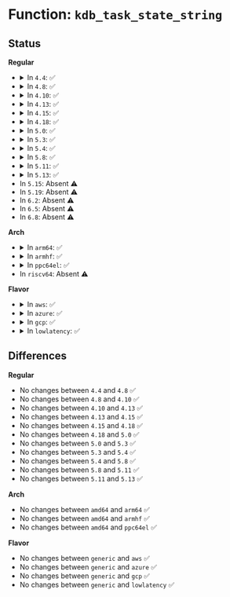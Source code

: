 # Function: <code>kdb_task_state_string</code>

## Status
<b>Regular</b>
<ul>
<li>
<details>
<summary>In <code>4.4</code>: ✅</summary>

```c
long unsigned int kdb_task_state_string(const char *s);
```

**Collision:** Unique Global

**Inline:** No

**Transformation:** False

**Instances:**

```
In kernel/debug/kdb/kdb_support.c (ffffffff81138130)
Location: kernel/debug/kdb/kdb_support.c:561
Inline: False
Direct callers:
  - kernel/debug/kdb/kdb_main.c:kdb_ps_suppressed
  - kernel/debug/kdb/kdb_main.c:kdb_ps_suppressed
  - kernel/debug/kdb/kdb_main.c:kdb_ps
  - kernel/debug/kdb/kdb_support.c:kdb_task_state
  - kernel/debug/kdb/kdb_bt.c:kdb_bt
  - kernel/debug/kdb/kdb_bt.c:kdb_bt
```
**Symbols:**

```
ffffffff81138130-ffffffff8113822e: kdb_task_state_string (STB_GLOBAL)
```
</details>
</li>
<li>
<details>
<summary>In <code>4.8</code>: ✅</summary>

```c
long unsigned int kdb_task_state_string(const char *s);
```

**Collision:** Unique Global

**Inline:** No

**Transformation:** False

**Instances:**

```
In kernel/debug/kdb/kdb_support.c (ffffffff81140610)
Location: kernel/debug/kdb/kdb_support.c:561
Inline: False
Direct callers:
  - kernel/debug/kdb/kdb_main.c:kdb_ps
  - kernel/debug/kdb/kdb_main.c:kdb_ps_suppressed
  - kernel/debug/kdb/kdb_main.c:kdb_ps_suppressed
  - kernel/debug/kdb/kdb_support.c:kdb_task_state
  - kernel/debug/kdb/kdb_bt.c:kdb_bt
  - kernel/debug/kdb/kdb_bt.c:kdb_bt
```
**Symbols:**

```
ffffffff81140610-ffffffff81140715: kdb_task_state_string (STB_GLOBAL)
```
</details>
</li>
<li>
<details>
<summary>In <code>4.10</code>: ✅</summary>

```c
long unsigned int kdb_task_state_string(const char *s);
```

**Collision:** Unique Global

**Inline:** No

**Transformation:** False

**Instances:**

```
In kernel/debug/kdb/kdb_support.c (ffffffff8114a400)
Location: kernel/debug/kdb/kdb_support.c:561
Inline: False
Direct callers:
  - kernel/debug/kdb/kdb_main.c:kdb_ps
  - kernel/debug/kdb/kdb_main.c:kdb_ps_suppressed
  - kernel/debug/kdb/kdb_main.c:kdb_ps_suppressed
  - kernel/debug/kdb/kdb_support.c:kdb_task_state
  - kernel/debug/kdb/kdb_bt.c:kdb_bt
  - kernel/debug/kdb/kdb_bt.c:kdb_bt
```
**Symbols:**

```
ffffffff8114a400-ffffffff8114a505: kdb_task_state_string (STB_GLOBAL)
```
</details>
</li>
<li>
<details>
<summary>In <code>4.13</code>: ✅</summary>

```c
long unsigned int kdb_task_state_string(const char *s);
```

**Collision:** Unique Global

**Inline:** No

**Transformation:** False

**Instances:**

```
In kernel/debug/kdb/kdb_support.c (ffffffff8114c300)
Location: kernel/debug/kdb/kdb_support.c:561
Inline: False
Direct callers:
  - kernel/debug/kdb/kdb_main.c:kdb_ps
  - kernel/debug/kdb/kdb_main.c:kdb_ps_suppressed
  - kernel/debug/kdb/kdb_main.c:kdb_ps_suppressed
  - kernel/debug/kdb/kdb_support.c:kdb_task_state
  - kernel/debug/kdb/kdb_bt.c:kdb_bt
  - kernel/debug/kdb/kdb_bt.c:kdb_bt
```
**Symbols:**

```
ffffffff8114c300-ffffffff8114c423: kdb_task_state_string (STB_GLOBAL)
```
</details>
</li>
<li>
<details>
<summary>In <code>4.15</code>: ✅</summary>

```c
long unsigned int kdb_task_state_string(const char *s);
```

**Collision:** Unique Global

**Inline:** No

**Transformation:** False

**Instances:**

```
In kernel/debug/kdb/kdb_support.c (ffffffff81158ba0)
Location: kernel/debug/kdb/kdb_support.c:561
Inline: False
Direct callers:
  - kernel/debug/kdb/kdb_main.c:kdb_ps
  - kernel/debug/kdb/kdb_main.c:kdb_ps_suppressed
  - kernel/debug/kdb/kdb_main.c:kdb_ps_suppressed
  - kernel/debug/kdb/kdb_support.c:kdb_task_state
  - kernel/debug/kdb/kdb_bt.c:kdb_bt
  - kernel/debug/kdb/kdb_bt.c:kdb_bt
```
**Symbols:**

```
ffffffff81158ba0-ffffffff81158ccf: kdb_task_state_string (STB_GLOBAL)
```
</details>
</li>
<li>
<details>
<summary>In <code>4.18</code>: ✅</summary>

```c
long unsigned int kdb_task_state_string(const char *s);
```

**Collision:** Unique Global

**Inline:** No

**Transformation:** False

**Instances:**

```
In kernel/debug/kdb/kdb_support.c (ffffffff811677b0)
Location: kernel/debug/kdb/kdb_support.c:561
Inline: False
Direct callers:
  - kernel/debug/kdb/kdb_main.c:kdb_ps
  - kernel/debug/kdb/kdb_main.c:kdb_ps_suppressed
  - kernel/debug/kdb/kdb_main.c:kdb_ps_suppressed
  - kernel/debug/kdb/kdb_support.c:kdb_task_state
  - kernel/debug/kdb/kdb_bt.c:kdb_bt
  - kernel/debug/kdb/kdb_bt.c:kdb_bt
```
**Symbols:**

```
ffffffff811677b0-ffffffff811678d5: kdb_task_state_string (STB_GLOBAL)
```
</details>
</li>
<li>
<details>
<summary>In <code>5.0</code>: ✅</summary>

```c
long unsigned int kdb_task_state_string(const char *s);
```

**Collision:** Unique Global

**Inline:** No

**Transformation:** False

**Instances:**

```
In kernel/debug/kdb/kdb_support.c (ffffffff81174590)
Location: kernel/debug/kdb/kdb_support.c:561
Inline: False
Direct callers:
  - kernel/debug/kdb/kdb_main.c:kdb_ps
  - kernel/debug/kdb/kdb_main.c:kdb_ps_suppressed
  - kernel/debug/kdb/kdb_main.c:kdb_ps_suppressed
  - kernel/debug/kdb/kdb_support.c:kdb_task_state
  - kernel/debug/kdb/kdb_bt.c:kdb_bt
  - kernel/debug/kdb/kdb_bt.c:kdb_bt
```
**Symbols:**

```
ffffffff81174590-ffffffff81174703: kdb_task_state_string (STB_GLOBAL)
```
</details>
</li>
<li>
<details>
<summary>In <code>5.3</code>: ✅</summary>

```c
long unsigned int kdb_task_state_string(const char *s);
```

**Collision:** Unique Global

**Inline:** No

**Transformation:** False

**Instances:**

```
In kernel/debug/kdb/kdb_support.c (ffffffff81181320)
Location: kernel/debug/kdb/kdb_support.c:561
Inline: False
Direct callers:
  - kernel/debug/kdb/kdb_main.c:kdb_ps
  - kernel/debug/kdb/kdb_main.c:kdb_ps_suppressed
  - kernel/debug/kdb/kdb_main.c:kdb_ps_suppressed
  - kernel/debug/kdb/kdb_support.c:kdb_task_state
  - kernel/debug/kdb/kdb_bt.c:kdb_bt
  - kernel/debug/kdb/kdb_bt.c:kdb_bt
```
**Symbols:**

```
ffffffff81181320-ffffffff8118149d: kdb_task_state_string (STB_GLOBAL)
```
</details>
</li>
<li>
<details>
<summary>In <code>5.4</code>: ✅</summary>

```c
long unsigned int kdb_task_state_string(const char *s);
```

**Collision:** Unique Global

**Inline:** No

**Transformation:** False

**Instances:**

```
In kernel/debug/kdb/kdb_support.c (ffffffff8118d190)
Location: kernel/debug/kdb/kdb_support.c:561
Inline: False
Direct callers:
  - kernel/debug/kdb/kdb_main.c:kdb_ps
  - kernel/debug/kdb/kdb_main.c:kdb_ps_suppressed
  - kernel/debug/kdb/kdb_main.c:kdb_ps_suppressed
  - kernel/debug/kdb/kdb_support.c:kdb_task_state
  - kernel/debug/kdb/kdb_bt.c:kdb_bt
  - kernel/debug/kdb/kdb_bt.c:kdb_bt
```
**Symbols:**

```
ffffffff8118d190-ffffffff8118d30d: kdb_task_state_string (STB_GLOBAL)
```
</details>
</li>
<li>
<details>
<summary>In <code>5.8</code>: ✅</summary>

```c
long unsigned int kdb_task_state_string(const char *s);
```

**Collision:** Unique Global

**Inline:** No

**Transformation:** False

**Instances:**

```
In kernel/debug/kdb/kdb_support.c (ffffffff811a1e80)
Location: kernel/debug/kdb/kdb_support.c:561
Inline: False
Direct callers:
  - kernel/debug/kdb/kdb_main.c:kdb_ps
  - kernel/debug/kdb/kdb_main.c:kdb_ps_suppressed
  - kernel/debug/kdb/kdb_main.c:kdb_ps_suppressed
  - kernel/debug/kdb/kdb_support.c:kdb_task_state
  - kernel/debug/kdb/kdb_bt.c:kdb_bt
  - kernel/debug/kdb/kdb_bt.c:kdb_bt
```
**Symbols:**

```
ffffffff811a1e80-ffffffff811a1ffd: kdb_task_state_string (STB_GLOBAL)
```
</details>
</li>
<li>
<details>
<summary>In <code>5.11</code>: ✅</summary>

```c
long unsigned int kdb_task_state_string(const char *s);
```

**Collision:** Unique Global

**Inline:** No

**Transformation:** False

**Instances:**

```
In kernel/debug/kdb/kdb_support.c (ffffffff8119f000)
Location: kernel/debug/kdb/kdb_support.c:561
Inline: False
Direct callers:
  - kernel/debug/kdb/kdb_main.c:kdb_ps
  - kernel/debug/kdb/kdb_main.c:kdb_ps_suppressed
  - kernel/debug/kdb/kdb_main.c:kdb_ps_suppressed
  - kernel/debug/kdb/kdb_support.c:kdb_task_state
  - kernel/debug/kdb/kdb_bt.c:kdb_bt
  - kernel/debug/kdb/kdb_bt.c:kdb_bt
```
**Symbols:**

```
ffffffff8119f000-ffffffff8119f17d: kdb_task_state_string (STB_GLOBAL)
```
</details>
</li>
<li>
<details>
<summary>In <code>5.13</code>: ✅</summary>

```c
long unsigned int kdb_task_state_string(const char *s);
```

**Collision:** Unique Global

**Inline:** No

**Transformation:** False

**Instances:**

```
In kernel/debug/kdb/kdb_support.c (ffffffff8119fb90)
Location: kernel/debug/kdb/kdb_support.c:551
Inline: False
Direct callers:
  - kernel/debug/kdb/kdb_main.c:kdb_ps
  - kernel/debug/kdb/kdb_main.c:kdb_ps_suppressed
  - kernel/debug/kdb/kdb_main.c:kdb_ps_suppressed
  - kernel/debug/kdb/kdb_support.c:kdb_task_state
  - kernel/debug/kdb/kdb_bt.c:kdb_bt
  - kernel/debug/kdb/kdb_bt.c:kdb_bt
```
**Symbols:**

```
ffffffff8119fb90-ffffffff8119fd0d: kdb_task_state_string (STB_GLOBAL)
```
</details>
</li>
<li>
In <code>5.15</code>: Absent ⚠️
</li>
<li>
In <code>5.19</code>: Absent ⚠️
</li>
<li>
In <code>6.2</code>: Absent ⚠️
</li>
<li>
In <code>6.5</code>: Absent ⚠️
</li>
<li>
In <code>6.8</code>: Absent ⚠️
</li>
</ul>
<b>Arch</b>
<ul>
<li>
<details>
<summary>In <code>arm64</code>: ✅</summary>

```c
long unsigned int kdb_task_state_string(const char *s);
```

**Collision:** Unique Global

**Inline:** No

**Transformation:** False

**Instances:**

```
In kernel/debug/kdb/kdb_support.c (ffff800010204620)
Location: kernel/debug/kdb/kdb_support.c:561
Inline: False
Direct callers:
  - kernel/debug/kdb/kdb_main.c:kdb_ps
  - kernel/debug/kdb/kdb_main.c:kdb_ps_suppressed
  - kernel/debug/kdb/kdb_main.c:kdb_ps_suppressed
  - kernel/debug/kdb/kdb_support.c:kdb_task_state
  - kernel/debug/kdb/kdb_bt.c:kdb_bt
  - kernel/debug/kdb/kdb_bt.c:kdb_bt
```
**Symbols:**

```
ffff800010204620-ffff800010204790: kdb_task_state_string (STB_GLOBAL)
```
</details>
</li>
<li>
<details>
<summary>In <code>armhf</code>: ✅</summary>

```c
long unsigned int kdb_task_state_string(const char *s);
```

**Collision:** Unique Global

**Inline:** No

**Transformation:** False

**Instances:**

```
In kernel/debug/kdb/kdb_support.c (c0443304)
Location: kernel/debug/kdb/kdb_support.c:561
Inline: False
Direct callers:
  - kernel/debug/kdb/kdb_main.c:kdb_ps
  - kernel/debug/kdb/kdb_main.c:kdb_ps_suppressed
  - kernel/debug/kdb/kdb_main.c:kdb_ps_suppressed
  - kernel/debug/kdb/kdb_support.c:kdb_task_state
  - kernel/debug/kdb/kdb_bt.c:kdb_bt
  - kernel/debug/kdb/kdb_bt.c:kdb_bt
```
**Symbols:**

```
c0443304-c044345c: kdb_task_state_string (STB_GLOBAL)
```
</details>
</li>
<li>
<details>
<summary>In <code>ppc64el</code>: ✅</summary>

```c
long unsigned int kdb_task_state_string(const char *s);
```

**Collision:** Unique Global

**Inline:** No

**Transformation:** False

**Instances:**

```
In kernel/debug/kdb/kdb_support.c (c00000000027f0e0)
Location: kernel/debug/kdb/kdb_support.c:561
Inline: False
Direct callers:
  - kernel/debug/kdb/kdb_main.c:kdb_ps
  - kernel/debug/kdb/kdb_main.c:kdb_ps_suppressed
  - kernel/debug/kdb/kdb_main.c:kdb_ps_suppressed
  - kernel/debug/kdb/kdb_support.c:kdb_task_state
  - kernel/debug/kdb/kdb_bt.c:kdb_bt
  - kernel/debug/kdb/kdb_bt.c:kdb_bt
```
**Symbols:**

```
c00000000027f0e0-c00000000027f338: kdb_task_state_string (STB_GLOBAL)
```
</details>
</li>
<li>
In <code>riscv64</code>: Absent ⚠️
</li>
</ul>
<b>Flavor</b>
<ul>
<li>
<details>
<summary>In <code>aws</code>: ✅</summary>

```c
long unsigned int kdb_task_state_string(const char *s);
```

**Collision:** Unique Global

**Inline:** No

**Transformation:** False

**Instances:**

```
In kernel/debug/kdb/kdb_support.c (ffffffff811857b0)
Location: kernel/debug/kdb/kdb_support.c:561
Inline: False
Direct callers:
  - kernel/debug/kdb/kdb_main.c:kdb_ps
  - kernel/debug/kdb/kdb_main.c:kdb_ps_suppressed
  - kernel/debug/kdb/kdb_main.c:kdb_ps_suppressed
  - kernel/debug/kdb/kdb_support.c:kdb_task_state
  - kernel/debug/kdb/kdb_bt.c:kdb_bt
  - kernel/debug/kdb/kdb_bt.c:kdb_bt
```
**Symbols:**

```
ffffffff811857b0-ffffffff8118592d: kdb_task_state_string (STB_GLOBAL)
```
</details>
</li>
<li>
<details>
<summary>In <code>azure</code>: ✅</summary>

```c
long unsigned int kdb_task_state_string(const char *s);
```

**Collision:** Unique Global

**Inline:** No

**Transformation:** False

**Instances:**

```
In kernel/debug/kdb/kdb_support.c (ffffffff811788f0)
Location: kernel/debug/kdb/kdb_support.c:561
Inline: False
Direct callers:
  - kernel/debug/kdb/kdb_main.c:kdb_ps
  - kernel/debug/kdb/kdb_main.c:kdb_ps_suppressed
  - kernel/debug/kdb/kdb_main.c:kdb_ps_suppressed
  - kernel/debug/kdb/kdb_support.c:kdb_task_state
  - kernel/debug/kdb/kdb_bt.c:kdb_bt
  - kernel/debug/kdb/kdb_bt.c:kdb_bt
```
**Symbols:**

```
ffffffff811788f0-ffffffff81178a6d: kdb_task_state_string (STB_GLOBAL)
```
</details>
</li>
<li>
<details>
<summary>In <code>gcp</code>: ✅</summary>

```c
long unsigned int kdb_task_state_string(const char *s);
```

**Collision:** Unique Global

**Inline:** No

**Transformation:** False

**Instances:**

```
In kernel/debug/kdb/kdb_support.c (ffffffff81183580)
Location: kernel/debug/kdb/kdb_support.c:561
Inline: False
Direct callers:
  - kernel/debug/kdb/kdb_main.c:kdb_ps
  - kernel/debug/kdb/kdb_main.c:kdb_ps_suppressed
  - kernel/debug/kdb/kdb_main.c:kdb_ps_suppressed
  - kernel/debug/kdb/kdb_support.c:kdb_task_state
  - kernel/debug/kdb/kdb_bt.c:kdb_bt
  - kernel/debug/kdb/kdb_bt.c:kdb_bt
```
**Symbols:**

```
ffffffff81183580-ffffffff811836fd: kdb_task_state_string (STB_GLOBAL)
```
</details>
</li>
<li>
<details>
<summary>In <code>lowlatency</code>: ✅</summary>

```c
long unsigned int kdb_task_state_string(const char *s);
```

**Collision:** Unique Global

**Inline:** No

**Transformation:** False

**Instances:**

```
In kernel/debug/kdb/kdb_support.c (ffffffff81190ec0)
Location: kernel/debug/kdb/kdb_support.c:561
Inline: False
Direct callers:
  - kernel/debug/kdb/kdb_main.c:kdb_ps
  - kernel/debug/kdb/kdb_main.c:kdb_ps_suppressed
  - kernel/debug/kdb/kdb_main.c:kdb_ps_suppressed
  - kernel/debug/kdb/kdb_support.c:kdb_task_state
  - kernel/debug/kdb/kdb_bt.c:kdb_bt
  - kernel/debug/kdb/kdb_bt.c:kdb_bt
```
**Symbols:**

```
ffffffff81190ec0-ffffffff8119103d: kdb_task_state_string (STB_GLOBAL)
```
</details>
</li>
</ul>

## Differences
<b>Regular</b>
<ul>
<li>
No changes between <code>4.4</code> and <code>4.8</code> ✅
</li>
<li>
No changes between <code>4.8</code> and <code>4.10</code> ✅
</li>
<li>
No changes between <code>4.10</code> and <code>4.13</code> ✅
</li>
<li>
No changes between <code>4.13</code> and <code>4.15</code> ✅
</li>
<li>
No changes between <code>4.15</code> and <code>4.18</code> ✅
</li>
<li>
No changes between <code>4.18</code> and <code>5.0</code> ✅
</li>
<li>
No changes between <code>5.0</code> and <code>5.3</code> ✅
</li>
<li>
No changes between <code>5.3</code> and <code>5.4</code> ✅
</li>
<li>
No changes between <code>5.4</code> and <code>5.8</code> ✅
</li>
<li>
No changes between <code>5.8</code> and <code>5.11</code> ✅
</li>
<li>
No changes between <code>5.11</code> and <code>5.13</code> ✅
</li>
</ul>
<b>Arch</b>
<ul>
<li>
No changes between <code>amd64</code> and <code>arm64</code> ✅
</li>
<li>
No changes between <code>amd64</code> and <code>armhf</code> ✅
</li>
<li>
No changes between <code>amd64</code> and <code>ppc64el</code> ✅
</li>
</ul>
<b>Flavor</b>
<ul>
<li>
No changes between <code>generic</code> and <code>aws</code> ✅
</li>
<li>
No changes between <code>generic</code> and <code>azure</code> ✅
</li>
<li>
No changes between <code>generic</code> and <code>gcp</code> ✅
</li>
<li>
No changes between <code>generic</code> and <code>lowlatency</code> ✅
</li>
</ul>
